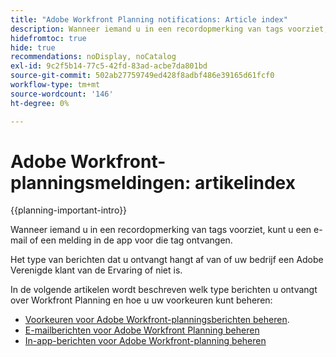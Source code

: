 ```yaml
---
title: "Adobe Workfront Planning notifications: Article index"
description: Wanneer iemand u in een recordopmerking van tags voorziet, ontvangt u mogelijk e-mail- of in-app-berichten voor die tag. Het type van berichten dat u ontvangt hangt af van of uw bedrijf een Adobe Verenigde klant van de Ervaring of niet is. In de volgende artikelen wordt beschreven welk type berichten voor Workfront-planning u ontvangt en hoe u uw voorkeuren kunt beheren.
hidefromtoc: true
hide: true
recommendations: noDisplay, noCatalog
exl-id: 9c2f5b14-77c5-42fd-83ad-acbe7da801bd
source-git-commit: 502ab27759749ed428f8adbf486e39165d61fcf0
workflow-type: tm+mt
source-wordcount: '146'
ht-degree: 0%

---
```


# Adobe Workfront-planningsmeldingen: artikelindex

<!--add this to major TOC and Planning article index-->

{{planning-important-intro}}

Wanneer iemand u in een recordopmerking van tags voorziet, kunt u een e-mail of een melding in de app voor die tag ontvangen.

Het type van berichten dat u ontvangt hangt af van of uw bedrijf een Adobe Verenigde klant van de Ervaring of niet is.

In de volgende artikelen wordt beschreven welk type berichten u ontvangt over Workfront Planning en hoe u uw voorkeuren kunt beheren:

* [Voorkeuren voor Adobe Workfront-planningsberichten beheren](/help/quicksilver/planning/notifications/manage-notification-preferences.md).
* [E-mailberichten voor Adobe Workfront Planning beheren](/help/quicksilver/planning/notifications/manage-planning-email-notifications.md)
* [In-app-berichten voor Adobe Workfront-planning beheren](/help/quicksilver/planning/notifications/manage-planning-in-app-notifications.md)

